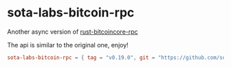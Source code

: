 # sota-labs-bitcoin-rpc

Another async version of [rust-bitcoincore-rpc](https://github.com/rust-bitcoin/rust-bitcoincore-rpc)

The api is similar to the original one, enjoy!

```toml
sota-labs-bitcoin-rpc = { tag = "v0.19.0", git = "https://github.com/sota-labs/sota-labs-bitcoin-rpc" }
```
